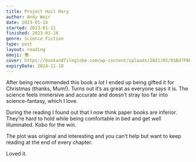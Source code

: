 ```yaml
---
title: Project Hail Mary
author: Andy Weir
date: 2023-01-16
started: 2023-01-11
finished: 2023-01-16
genre: Science Fiction
type: post
layout: reading
emoji: 📚
cover: https://bookandfilmglobe.com/wp-content/uploads/2021/05/91Bd7P8UwxL.jpg
expiryDate: 2024-11-10
---
```


After being recommended this book a _lot_ I ended up being gifted it for Christmas (thanks, Mum!). Turns out it’s as great as everyone says it is. The science feels immersive and accurate and doesn’t stray too far into science-fantasy, which I love.

During the reading I found out that I now think paper books are inferior. They’re hard to hold while being comfortable in bed and get well illuminated. Kobo for the win.

The plot was original and interesting and you can’t help but want to keep reading at the end of every chapter.

Loved it.
